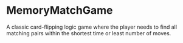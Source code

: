 # MemoryMatchGame
A classic card-flipping logic game where the player needs to find all matching pairs within the shortest time or least number of moves.
